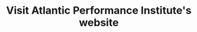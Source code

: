 ---
title: Visit Atlantic Performance Institute's website
description: Atlantic Performance Institute logo
img: /img/clients/api.png
link: http://www.atlanticptcenter.com/api/
---
